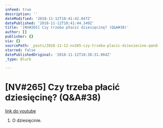 ```yaml
---
inFeed: true
description: ''
dateModified: '2018-11-12T18:41:42.047Z'
datePublished: '2018-11-12T18:41:44.349Z'
title: '[NV#265] Czy trzeba płacić dziesięcinę? (Q&A#38)'
author: []
publisher: {}
via: {}
sourcePath: _posts/2018-11-12-nv265-czy-trzeba-placic-dziesiecine-qanda38.md
starred: false
datePublishedOriginal: '2018-11-12T18:38:31.064Z'
_type: Blurb

---
```

# \[NV\#265\] Czy trzeba płacić dziesięcinę? (Q&A\#38)
[link do youtube][0]

1. O dziesięcinie.

[0]: https://www.youtube.com/watch?v=5c4tW_bTrJ4